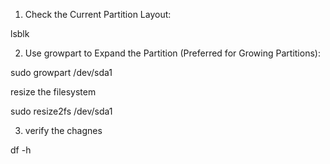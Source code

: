 
1. Check the Current Partition Layout:

  lsblk

2. Use growpart to Expand the Partition (Preferred for Growing Partitions):

  sudo growpart /dev/sda1
  
  resize the filesystem
  
  sudo resize2fs /dev/sda1

3. verify the chagnes

  df -h
